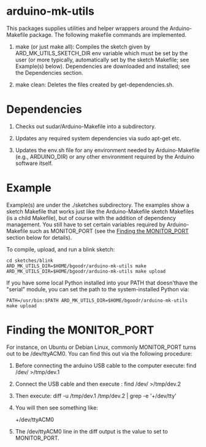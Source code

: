 arduino-mk-utils
================

This packages supplies utilities and helper wrappers around the
Arduino-Makefile package. The following makefile commands are
implemented.

1. make (or just make all): Compiles the sketch given by
   ARD_MK_UTILS_SKETCH_DIR env variable which must be set by the user
   (or more typically, automatically set by the sketch Makefile; see
   Example(s) below). Dependencies are downloaded and installed; see the
   Dependencies section.

1. make clean: Deletes the files created by get-dependencies.sh.

Dependencies
============

1. Checks out sudar/Arduino-Makefile into a subdirectory.

1. Updates any required system dependencies via sudo apt-get
   etc.

1. Updates the env.sh file for any environment needed by
   Arduino-Makefile (e.g., ARDUINO_DIR) or any other environment
   required by the Arduino software itself.

Example
=======

Example(s) are under the ./sketches subdirectory. The examples show a
sketch Makefile that works just like the Arduino-Makefile sketch
Makefiles (is a child Makefile), but of course with the addition of
dependency management.  You still have to set certain variables
required by Arduino-Makefile such as MONITOR_PORT (see the [Finding
the MONITOR_PORT](#Finding_the_MONITOR_PORT) section below for
details).

To compile, upload, and run a blink sketch:

    cd sketches/blink
    ARD_MK_UTILS_DIR=$HOME/bgoodr/arduino-mk-utils make
    ARD_MK_UTILS_DIR=$HOME/bgoodr/arduino-mk-utils make upload

If you have some local Python installed into your PATH that
doesn'thave the "serial" module, you can set the path to the
system-installed Python via:

    PATH=/usr/bin:$PATH ARD_MK_UTILS_DIR=$HOME/bgoodr/arduino-mk-utils make upload

Finding the MONITOR_PORT
========================
<a name="Finding_the_MONITOR_PORT"></a>

For instance, on Ubuntu or Debian Linux, commonly MONITOR_PORT turns
out to be /dev/ttyACM0. You can find this out via the following procedure:

1. Before connecting the arduino USB cable to the computer execute: find /dev/ >/tmp/dev.1

1. Connect the USB cable and then execute : find /dev/ >/tmp/dev.2

1. Then execute: diff -u /tmp/dev.1 /tmp/dev.2 | grep -e '+/dev/tty'

1. You will then see something like:

    +/dev/ttyACM0

1. The /dev/ttyACM0 line in the diff output is the value to set to MONITOR_PORT.

